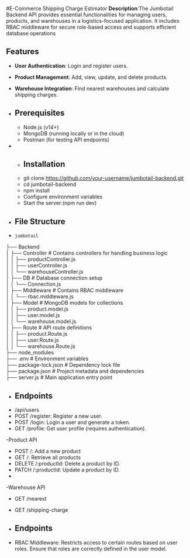 #E-Commerce Shipping Charge Estimator
**Description**:The Jumbotail Backend API provides essential functionalities for managing users, products, and warehouses in a logistics-focused application. It includes RBAC middleware for secure role-based access and supports efficient database operations

## Features
- **User Authentication**: Login and register users.
- **Product Management**: Add, view, update, and delete products.
- **Warehouse Integration**: Find nearest warehouses and calculate shipping charges.

- ## Prerequisites
  - Node.js (v14+)
  - MongoDB (running locally or in the cloud)
  - Postman (for testing API endpoints)

- - ## Installation
  - git clone https://github.com/your-username/jumbotail-backend.git
  - cd jumbotail-backend
  - npm install
  - Configure environment variables
  - Start the server:(npm run dev)

- ## File Structure
- ```plaintext
  jumbotail
 ├── Backend  
 │   ├── Controller            # Contains controllers for handling business logic  
 │   │   ├── productController.js  
 │   │   ├── userController.js  
 │   │   └── warehouseController.js   
 │   ├── DB                    # Database connection setup  
 │   │   └── Connection.js  
 │   ├── Middleware            # Contains RBAC middleware  
 │   │   └── rbac.middleware.js  
 │   ├── Model                 # MongoDB models for collections  
 │   │   ├── product.model.js  
 │   │   ├── user.model.js  
 │   │   └── warehouse.model.js  
 │   ├── Route                 # API route definitions  
 │   │   ├── product.Route.js  
 │   │   ├── user.Route.js  
 │   │   └── warehouse.Route.js  
 ├── node_modules  
 ├── .env                    # Environment variables  
 ├── package-lock.json       # Dependency lock file  
 ├── package.json            # Project metadata and dependencies  
 ├── server.js               # Main application entry point  



 

- ## Endpoints
 - /api/users
 - POST /register: Register a new user.
 - POST /login: Login a user and generate a token.
 - GET /profile: Get user profile (requires authentication).
   
-Product API
 - POST /: Add a new product
 - GET /: Retrieve all products
 - DELETE /:productId: Delete a product by ID.
 - PATCH /:productId: Update a product by ID.
 - 
-Warehouse API
 - GET /nearest
 - GET /shipping-charge

- ## Endpoints
 - RBAC Middleware: Restricts access to certain routes based on user roles. Ensure that roles are correctly defined in the user model.
